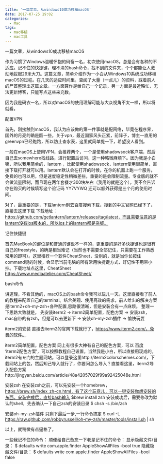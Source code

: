 ```yaml
---
title: '一篇文章，从windows10成功移植macOS'
date: 2017-07-25 19:02
categories:
  - Mac
tags:
  - mac移植
  - mac工具
---
```


一篇文章，从windows10成功移植macOS

作为习惯了Windows温暖怀抱的码畜一名，初次使用macOS，总是会有各种的不适应。记不住的快捷键，理不清的bash命令，找不到的文件夹，个个都能让人激动地拔起29米大刀。这篇文章，简单介绍作为一小白从Windows10系统成功移植macOS的过程。在几天的适应时间里，查阅了大量（一点儿）的资料，踩着前人的尸首整理出这篇文章。一方面算作是给自己一个记录，另一方面是最近略忙，无法更新博客，只能写点这些来充数。

因为我是码农一名，所以对macOS的使用理解可能与大众视角不太一样，所以将就看。

配置VPN

首先，刚接触到macOS，我认为应该做的第一件事就是配网络，毕竟在程序界，国外的月亮的确是圆一些。关于vpn，最近国家风头正紧，前阵子，博主一直用的greenvpn已经跑路，所以防止查水表，这里就简单提一下，希望没人看到。

一般在macOS上使用VPN，会推荐两个，一个是使用shadowsock客户端，然后自己去somewhere找线路，进行配置后访问，这一种略微麻烦下。因为我是小白嘛，所以我用简单的，lantern ，比起使用shadowsock，lantern使用很简单，直接下载打开就可以用。lantern默认会在打开的时候，在你的机器上跑一个服务，免费的也可以用，但是速度稳定性稍微差些，重要的是会限制流量。专业版的就不会做流量限制，而且现在两年套餐才300块左右（我用的就是这个），我不会告诉你在购买的时候填写这个验证码 YY7VYWQ 还可以额外获得是三个月的使用时间。

对了，最重要的是，下载lantern别去百度搜索下载，搜到的中文官网已经下了，直接去这里下载 下载地址： https://github.com/getlantern/lantern/releases/tag/latest，而且需要注意的是lantern没有ios版本的，所以ios上的lantern都是盗版。

记住快捷键

首先MacBook的键位是和普通的键盘不一样的，更重要的是好多快捷键也是很有自己的freestyle，的确是相当难记（当然也不需要全部记住，只需要在工作熟悉常用的即可）。这里推荐一个软件CheatSheet，没别的，就是当你长按住command键的时候，会显示当前电脑的所有常用快捷键方式，好记性不用带小抄。下载地址点这里，CheatSheet https://www.mediaatelier.com/CheatSheet/

bash命令

讲道理，不看其他的，macOS上的bash命令我可以玩儿一天。这里直接看了前人的教程来配置自己的terminal。结合美观、使用高效的需求，前人给出的解决方案是iterm2+oh-my-zsh+各种配置,思路很清晰，但是安装会有一点麻烦。
整理一下思路大致就是， 先安装iterm2 -> iterm2简单配置，配色方案 -> 安装zsh，mac自带的有zsh，但是可以去更新下 -> 安装oh-my-zsh插件 -> 愉快玩耍

iterm2的安装
直接去iterm2的官网下载就行了，https://www.iterm2.com/，免费的软件。

iterm2简单配置，配色方案
网上有很多大神有自己的配色方案，可以 百度 ‘iterm2配色方案’，可以按照教程自己设置。当然我是小白，所以直接用现成的。iterm2有专门的主题网站，可以登录这里http://iterm2colorschemes.com/，下载网站上的包，然后知己导入就行了，你要问怎么导入？直接看这里，iterm2导入配色方案http://jingyan.baidu.com/article/48a42057029f99a92425048e.html

安装zsh
在安装zsh之前，可以先安装一个homebrew，https://brew.sh/index_zh-cn.html，有了这个玩意儿，可以一键安装你想安装的东西。安装完成后，直接bash输入
$brew install zsh 
安装成功后，需要修改为默认的shell，先去确认一下自己zsh的安装目录
$ chsh -s /bin/zsh

安装oh-my-zsh插件
只剩下最后一步,一行命令搞定
$ curl -L https://raw.github.com/robbyrussell/oh-my-zsh/master/tools/install.sh | sh

以上，就稍微有点逼格了，

一些我记不住的命令：
顺便给自己备忘一下老是记不住的命令：
显示隐藏文件/目录： $ defaults write com.apple.finder AppleShowAllFiles -bool true
隐藏隐藏文件/目录： $ defaults write com.apple.finder AppleShowAllFiles -bool false 